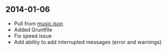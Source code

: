 ## 2014-01-06
* Pull from [music.json](https://github.com/geekjuice/musicjson)
* Added Gruntfile
* Fix speed issue
* Add ability to add interrupted messages (error and warnings)
